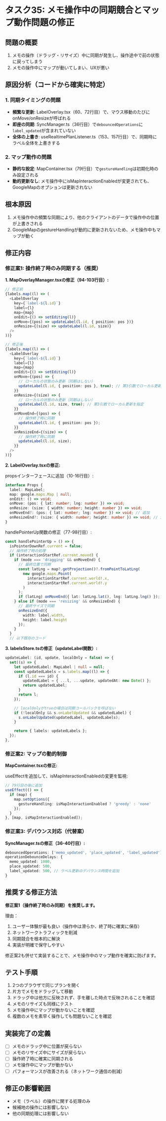 # タスク35: メモ操作中の同期競合とマップ動作問題の修正

## 問題の概要
1. メモの操作（ドラッグ・リサイズ）中に同期が発生し、操作途中で前の状態に戻ってしまう
2. メモの操作中にマップが動いてしまい、UXが悪い

## 原因分析（コードから確実に特定）

### 1. 同期タイミングの問題
- **頻繁な更新**: LabelOverlay.tsx（60、72行目）で、マウス移動のたびにonMove/onResizeが呼ばれる
- **即座の同期**: SyncManager.ts（36行目）で`debouncedOperations`に`label_updated`が含まれていない
- **全体の上書き**: useRealtimePlanListener.ts（153、157行目）で、同期時にラベル全体を上書きする

### 2. マップ動作の問題  
- **静的な設定**: MapContainer.tsx（79行目）で`gestureHandling`は初期化時のみ設定される
- **動的更新なし**: メモ操作中にisMapInteractionEnabledが変更されても、GoogleMapのオプションは更新されない

## 根本原因
1. メモ操作中の頻繁な同期により、他のクライアントのデータで操作中の位置が上書きされる
2. GoogleMapのgestureHandlingが動的に更新されないため、メモ操作中もマップが動く

## 修正内容

### 修正案1: 操作終了時のみ同期する（推奨）

**1. MapOverlayManager.tsxの修正（94-103行目）:**
```typescript
// 修正前
{labels.map((l) => (
  <LabelOverlay
    key={`label-${l.id}`}
    label={l}
    map={map}
    onEdit={() => setEditing(l)}
    onMove={(pos) => updateLabel(l.id, { position: pos })}
    onResize={(size) => updateLabel(l.id, size)}
  />
))}

// 修正後
{labels.map((l) => (
  <LabelOverlay
    key={`label-${l.id}`}
    label={l}
    map={map}
    onEdit={() => setEditing(l)}
    onMove={(pos) => {
      // ローカルの状態のみ更新（同期はしない）
      updateLabel(l.id, { position: pos }, true); // 第3引数でローカル更新を指定
    }}
    onResize={(size) => {
      // ローカルの状態のみ更新（同期はしない）
      updateLabel(l.id, size, true); // 第3引数でローカル更新を指定
    }}
    onMoveEnd={(pos) => {
      // 操作終了時に同期
      updateLabel(l.id, { position: pos });
    }}
    onResizeEnd={(size) => {
      // 操作終了時に同期
      updateLabel(l.id, size);
    }}
  />
))}
```

**2. LabelOverlay.tsxの修正:**

propsインターフェースに追加（10-16行目）:
```typescript
interface Props {
  label: MapLabel;
  map: google.maps.Map | null;
  onEdit: () => void;
  onMove: (pos: { lat: number; lng: number }) => void;
  onResize: (size: { width: number; height: number }) => void;
  onMoveEnd?: (pos: { lat: number; lng: number }) => void; // 追加
  onResizeEnd?: (size: { width: number; height: number }) => void; // 追加
}
```

handlePointerUp関数の修正（77-98行目）:
```typescript
const handlePointerUp = () => {
  isPointerDownRef.current = false;
  // 操作終了時の処理
  if (interactionStartRef.current.moved) {
    if (mode === 'dragging' && onMoveEnd) {
      // 最終位置で同期
      const latLng = map?.getProjection()?.fromPointToLatLng(
        new google.maps.Point(
          interactionStartRef.current.world!.x,
          interactionStartRef.current.world!.y
        )
      );
      if (latLng) onMoveEnd({ lat: latLng.lat(), lng: latLng.lng() });
    } else if (mode === 'resizing' && onResizeEnd) {
      // 最終サイズで同期
      onResizeEnd({
        width: label.width,
        height: label.height
      });
    }
  }
  // 以下既存のコード
```

**3. labelsStore.tsの修正（updateLabel関数）:**
```typescript
updateLabel: (id, update, localOnly = false) => {
  set((s) => {
    let updatedLabel: MapLabel | null = null;
    const updatedLabels = s.labels.map((l) => {
      if (l.id === id) {
        updatedLabel = { ...l, ...update, updatedAt: new Date() };
        return updatedLabel;
      }
      return l;
    });

    // localOnlyがtrueの場合は同期コールバックを呼ばない
    if (!localOnly && s.onLabelUpdated && updatedLabel) {
      s.onLabelUpdated(updatedLabel, updatedLabels);
    }

    return { labels: updatedLabels };
  });
},
```

### 修正案2: マップの動的制御

**MapContainer.tsxの修正:**

useEffectを追加して、isMapInteractionEnabledの変更を監視:
```typescript
// 79行目の後に追加
useEffect(() => {
  if (map) {
    map.setOptions({
      gestureHandling: isMapInteractionEnabled ? 'greedy' : 'none'
    });
  }
}, [map, isMapInteractionEnabled]);
```

### 修正案3: デバウンス対応（代替案）

**SyncManager.tsの修正（36-40行目）:**
```typescript
debouncedOperations: ['memo_updated', 'place_updated', 'label_updated'],
operationDebounceDelays: {
  memo_updated: 1000,
  place_updated: 500,
  label_updated: 500, // ラベル更新のデバウンス時間を追加
}
```

## 推奨する修正方法

**修正案1（操作終了時のみ同期）を推奨します。**

理由：
1. ユーザー体験が最も良い（操作中は滑らか、終了時に確実に保存）
2. ネットワークトラフィックを削減
3. 同期競合を根本的に解決
4. 実装が明確で保守しやすい

修正案2も併せて実装することで、メモ操作中のマップ動作を確実に防げます。

## テスト手順

1. 2つのブラウザで同じプランを開く
2. 片方でメモをドラッグして移動
3. ドラッグ中は他方に反映されず、手を離した時点で反映されることを確認
4. メモのリサイズも同様にテスト
5. メモ操作中にマップが動かないことを確認
6. 複数のメモを素早く操作しても問題ないことを確認

## 実装完了の定義

- [ ] メモのドラッグ中に位置が戻らない
- [ ] メモのリサイズ中にサイズが戻らない
- [ ] 操作終了時に確実に同期される
- [ ] メモ操作中にマップが動かない
- [ ] パフォーマンスが改善される（ネットワーク通信の削減）

## 修正の影響範囲

- メモ（ラベル）の操作に関する処理のみ
- 候補地の操作には影響しない
- 他の同期処理には影響しない
